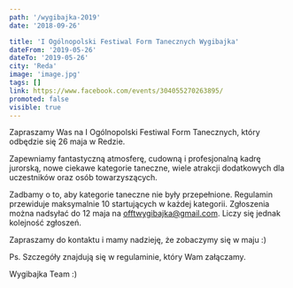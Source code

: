 ```yaml
---
path: '/wygibajka-2019'
date: '2018-09-26'

title: 'I Ogólnopolski Festiwal Form Tanecznych Wygibajka'
dateFrom: '2019-05-26'
dateTo: '2019-05-26'
city: 'Reda'
image: 'image.jpg'
tags: []
link: https://www.facebook.com/events/304055270263895/
promoted: false
visible: true
---
```

Zapraszamy Was na I Ogólnopolski Festiwal Form Tanecznych, który odbędzie się 26 maja w Redzie.
 
Zapewniamy fantastyczną atmosferę, cudowną i profesjonalną kadrę jurorską, nowe ciekawe kategorie taneczne, wiele atrakcji dodatkowych dla uczestników oraz osób towarzyszących.
 
Zadbamy o to, aby kategorie taneczne nie były przepełnione. Regulamin przewiduje maksymalnie 10 startujących w każdej kategorii. Zgłoszenia można nadsyłać do 12 maja na offtwygibajka@gmail.com. Liczy się jednak kolejność zgłoszeń.
 
Zapraszamy do kontaktu i mamy nadzieję, że zobaczymy się w maju :)

Ps. Szczegóły znajdują się w regulaminie, który Wam załączamy.

Wygibajka Team :) 